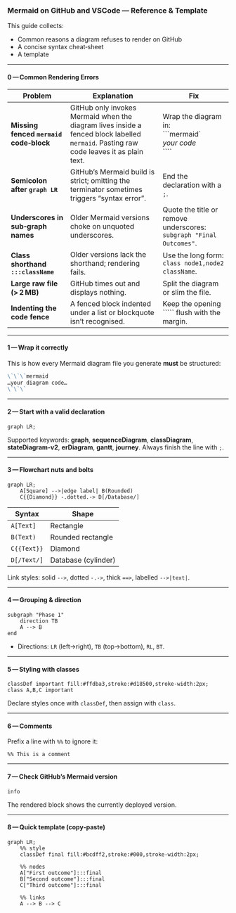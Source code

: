 ### Mermaid on GitHub and VSCode — Reference & Template

This guide collects:

* Common reasons a diagram refuses to render on GitHub
* A concise syntax cheat‑sheet
* A template

---

#### 0 — Common Rendering Errors

| Problem | Explanation | Fix |
|---------|-------------|-----|
| **Missing fenced `mermaid` code‑block** | GitHub only invokes Mermaid when the diagram lives inside a fenced block labelled `mermaid`. Pasting raw code leaves it as plain text. | Wrap the diagram in:<br>\`\`\`mermaid\`<br>*your code*<br>\`\`\`\`
| **Semicolon after `graph LR`** | GitHub’s Mermaid build is strict; omitting the terminator sometimes triggers “syntax error”. | End the declaration with a `;`.
| **Underscores in sub‑graph names** | Older Mermaid versions choke on unquoted underscores. | Quote the title or remove underscores: `subgraph "Final Outcomes"`.
| **Class shorthand `:::className`** | Older versions lack the shorthand; rendering fails. | Use the long form: `class node1,node2 className`.
| **Large raw file (> 2 MB)** | GitHub times out and displays nothing. | Split the diagram or slim the file.
| **Indenting the code fence** | A fenced block indented under a list or blockquote isn’t recognised. | Keep the opening \`\`\`\`\` flush with the margin.

---

#### 1 — Wrap it correctly

This is how every Mermaid diagram file you generate **must** be structured:
```markdown
\`\`\`mermaid
…your diagram code…
\`\`\`
```

---

#### 2 — Start with a valid declaration

```mermaid
graph LR;
```

Supported keywords: **graph**, **sequenceDiagram**, **classDiagram**, **stateDiagram-v2**, **erDiagram**, **gantt**, **journey**.
Always finish the line with `;`.

---

#### 3 — Flowchart nuts and bolts

```mermaid
graph LR;
    A[Square] -->|edge label| B(Rounded)
    C{{Diamond}} -.dotted.-> D[/Database/]
```

| Syntax | Shape |
|--------|-------|
| `A[Text]`    | Rectangle |
| `B(Text)`    | Rounded rectangle |
| `C{{Text}}`  | Diamond |
| `D[/Text/]`  | Database (cylinder) |

Link styles: solid `-->`, dotted `-.->`, thick `==>`, labelled `-->|text|`.

---

#### 4 — Grouping & direction

```mermaid
subgraph "Phase 1"
    direction TB
    A --> B
end
```

* Directions: `LR` (left→right), `TB` (top→bottom), `RL`, `BT`.

---

#### 5 — Styling with classes

```mermaid
classDef important fill:#ffdba3,stroke:#d18500,stroke-width:2px;
class A,B,C important
```

Declare styles once with `classDef`, then assign with `class`.

---

#### 6 — Comments

Prefix a line with `%%` to ignore it:

```mermaid
%% This is a comment
```

---

#### 7 — Check GitHub’s Mermaid version

```mermaid
info
```

The rendered block shows the currently deployed version.

---

#### 8 — Quick template (copy‑paste)

```mermaid
graph LR;
    %% style
    classDef final fill:#bcdff2,stroke:#000,stroke-width:2px;

    %% nodes
    A["First outcome"]:::final
    B["Second outcome"]:::final
    C["Third outcome"]:::final

    %% links
    A --> B --> C
```